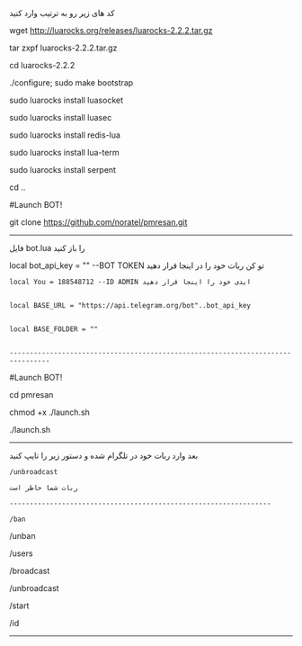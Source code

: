 کد های زیر رو به ترتیب وارد کنید 

 wget http://luarocks.org/releases/luarocks-2.2.2.tar.gz
 
 tar zxpf luarocks-2.2.2.tar.gz
 
 cd luarocks-2.2.2
 
 ./configure; sudo make bootstrap
 
 sudo luarocks install luasocket
 
 sudo luarocks install luasec
 
 sudo luarocks install redis-lua
 
 sudo luarocks install lua-term
 
 sudo luarocks install serpent
 
 cd ..

 #Launch BOT!
 
 
 git clone https://github.com/noratel/pmresan.git
 
 
----------------------------------------------------------------- 

فایل bot.lua  را باز کنید 


 local bot_api_key = "" --BOT TOKEN تو کن ربات خود را در اینجا قرار دهید
 
 
    local You = 188548712 --ID ADMIN ایدی خود را اینجا قرار دهید
    
    
    local BASE_URL = "https://api.telegram.org/bot"..bot_api_key
    
    
    local BASE_FOLDER = ""
    
    
    --------------------------------------------------------------------------------
    
    
 #Launch BOT!
 
 
 
 cd pmresan
 
 
 chmod +x ./launch.sh
 
 
 ./launch.sh
 
 
 
 ------------------------------------------
بعد وارد ربات خود در تلگرام شده و دستور زیر را تایپ کنید

    /unbroadcast

    ربات شما حاظر است
    
    -----------------------------------------------------------------
    
    /ban

/unban

/users

/broadcast

/unbroadcast

/start

/id 
 ________________________________________________________________
 